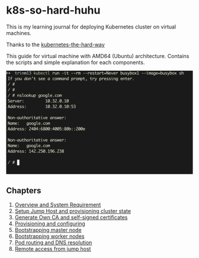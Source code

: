 # k8s-so-hard-huhu
This is my learning journal for deploying Kubernetes cluster on virtual machines.


Thanks to the [kubernetes-the-hard-way](https://github.com/kelseyhightower/kubernetes-the-hard-way)

This guide for virtual machine with AMD64 (Ubuntu) architecture. Contains the scripts and simple explanation for each components.

![dns](https://raw.githubusercontent.com/minhtri6179/k8s-so-hard-huhu/main/imgs/nslookup.png)

## Chapters
1. [Overview and System Requirement](/docs/01-overview.md)
2. [Setup Jump Host and provisioning cluster state](/docs/02-setup-jump-host.md)
3. [Generate Own CA and self-signed certificates](/docs/03-ca-cert.md)
4. [Provisioning and configuring](/docs/04-provisioning.md)
5. [Bootstrapping master node](/docs/05-master-node.md)
6. [Bootstrapping worker nodes](/docs/06-worker-nodes.md)
7. [Pod routing and DNS resolution](/docs/07-pod-routing.md)
8. [Remote access from jump host](/docs/08-remote-access.md)